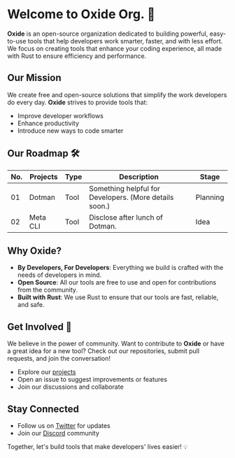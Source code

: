 # Welcome to **Oxide Org.** 🚀

**Oxide** is an open-source organization dedicated to building powerful, easy-to-use tools that help developers work smarter, faster, and with less effort. We focus on creating tools that enhance your coding experience, all made with Rust to ensure efficiency and performance.

## **Our Mission**
We create free and open-source solutions that simplify the work developers do every day. **Oxide** strives to provide tools that:
- Improve developer workflows
- Enhance productivity
- Introduce new ways to code smarter

## **Our Roadmap** 🛠️
|**No.**| **Projects**      | **Type** | **Description**                                        | **Stage**  |
| ----- | ----------------- | -------- | ------------------------------------------------------ | ---------- |
| 01    | Dotman            | Tool     | Something helpful for Developers. (More details soon.) | Planning   |
| 02    | Meta CLI          | Tool     | Disclose after lunch of Dotman.                        | Idea       |

## **Why Oxide?**
- **By Developers, For Developers**: Everything we build is crafted with the needs of developers in mind.
- **Open Source**: All our tools are free to use and open for contributions from the community.
- **Built with Rust**: We use Rust to ensure that our tools are fast, reliable, and safe.

## **Get Involved** 🤝
We believe in the power of community. Want to contribute to **Oxide** or have a great idea for a new tool? Check out our repositories, submit pull requests, and join the conversation!

- Explore our [projects](https://github.com/oxide-org)
- Open an issue to suggest improvements or features
- Join our discussions and collaborate

## **Stay Connected**
- Follow us on [Twitter](https://twitter.com/oxide-dev) for updates
- Join our [Discord](https://discord.gg/oxide-dev) community

Together, let's build tools that make developers' lives easier! 💡
